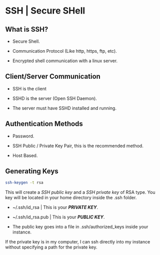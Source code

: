 # SSH | Secure SHell 

## What is SSH?
- Secure Shell.

- Communication Protocol (Like http, https, ftp, etc).

- Encrypted shell communication with a linux server.

## Client/Server Communication
- SSH is the client

- SSHD is the server (Open SSH Daemon).

- The server must have SSHD installed and running.

## Authentication Methods

- Password.

- SSH Public / Private Key Pair, this is the recommended method.

- Host Based.

## Generating Keys

```bash
ssh-keygen -t rsa
```

This will create a *SSH public key* and a *SSH private key* of RSA type. You key will be located in your home directory inside the .ssh folder.

- ~/.ssh/id_rsa | This is your ***PRIVATE KEY***.
- ~/.ssh/id_rsa.pub | This is your ***PUBLIC KEY***.

- The public key goes into a file in .ssh/authorized_keys inside your instance.

If the private key is in my computer, I can ssh directly into my instance without specifying a path for the private key.